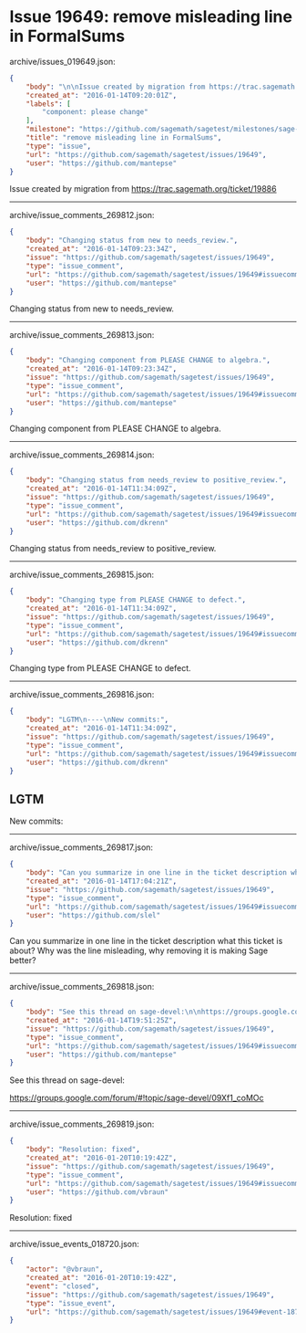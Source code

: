 # Issue 19649: remove misleading line in FormalSums

archive/issues_019649.json:
```json
{
    "body": "\n\nIssue created by migration from https://trac.sagemath.org/ticket/19886\n\n",
    "created_at": "2016-01-14T09:20:01Z",
    "labels": [
        "component: please change"
    ],
    "milestone": "https://github.com/sagemath/sagetest/milestones/sage-7.0",
    "title": "remove misleading line in FormalSums",
    "type": "issue",
    "url": "https://github.com/sagemath/sagetest/issues/19649",
    "user": "https://github.com/mantepse"
}
```


Issue created by migration from https://trac.sagemath.org/ticket/19886





---

archive/issue_comments_269812.json:
```json
{
    "body": "Changing status from new to needs_review.",
    "created_at": "2016-01-14T09:23:34Z",
    "issue": "https://github.com/sagemath/sagetest/issues/19649",
    "type": "issue_comment",
    "url": "https://github.com/sagemath/sagetest/issues/19649#issuecomment-269812",
    "user": "https://github.com/mantepse"
}
```

Changing status from new to needs_review.



---

archive/issue_comments_269813.json:
```json
{
    "body": "Changing component from PLEASE CHANGE to algebra.",
    "created_at": "2016-01-14T09:23:34Z",
    "issue": "https://github.com/sagemath/sagetest/issues/19649",
    "type": "issue_comment",
    "url": "https://github.com/sagemath/sagetest/issues/19649#issuecomment-269813",
    "user": "https://github.com/mantepse"
}
```

Changing component from PLEASE CHANGE to algebra.



---

archive/issue_comments_269814.json:
```json
{
    "body": "Changing status from needs_review to positive_review.",
    "created_at": "2016-01-14T11:34:09Z",
    "issue": "https://github.com/sagemath/sagetest/issues/19649",
    "type": "issue_comment",
    "url": "https://github.com/sagemath/sagetest/issues/19649#issuecomment-269814",
    "user": "https://github.com/dkrenn"
}
```

Changing status from needs_review to positive_review.



---

archive/issue_comments_269815.json:
```json
{
    "body": "Changing type from PLEASE CHANGE to defect.",
    "created_at": "2016-01-14T11:34:09Z",
    "issue": "https://github.com/sagemath/sagetest/issues/19649",
    "type": "issue_comment",
    "url": "https://github.com/sagemath/sagetest/issues/19649#issuecomment-269815",
    "user": "https://github.com/dkrenn"
}
```

Changing type from PLEASE CHANGE to defect.



---

archive/issue_comments_269816.json:
```json
{
    "body": "LGTM\n----\nNew commits:",
    "created_at": "2016-01-14T11:34:09Z",
    "issue": "https://github.com/sagemath/sagetest/issues/19649",
    "type": "issue_comment",
    "url": "https://github.com/sagemath/sagetest/issues/19649#issuecomment-269816",
    "user": "https://github.com/dkrenn"
}
```

LGTM
----
New commits:



---

archive/issue_comments_269817.json:
```json
{
    "body": "Can you summarize in one line in the ticket description what this ticket is about?\nWhy was the line misleading, why removing it is making Sage better?",
    "created_at": "2016-01-14T17:04:21Z",
    "issue": "https://github.com/sagemath/sagetest/issues/19649",
    "type": "issue_comment",
    "url": "https://github.com/sagemath/sagetest/issues/19649#issuecomment-269817",
    "user": "https://github.com/slel"
}
```

Can you summarize in one line in the ticket description what this ticket is about?
Why was the line misleading, why removing it is making Sage better?



---

archive/issue_comments_269818.json:
```json
{
    "body": "See this thread on sage-devel:\n\nhttps://groups.google.com/forum/#!topic/sage-devel/09Xf1_coMOc",
    "created_at": "2016-01-14T19:51:25Z",
    "issue": "https://github.com/sagemath/sagetest/issues/19649",
    "type": "issue_comment",
    "url": "https://github.com/sagemath/sagetest/issues/19649#issuecomment-269818",
    "user": "https://github.com/mantepse"
}
```

See this thread on sage-devel:

https://groups.google.com/forum/#!topic/sage-devel/09Xf1_coMOc



---

archive/issue_comments_269819.json:
```json
{
    "body": "Resolution: fixed",
    "created_at": "2016-01-20T10:19:42Z",
    "issue": "https://github.com/sagemath/sagetest/issues/19649",
    "type": "issue_comment",
    "url": "https://github.com/sagemath/sagetest/issues/19649#issuecomment-269819",
    "user": "https://github.com/vbraun"
}
```

Resolution: fixed



---

archive/issue_events_018720.json:
```json
{
    "actor": "@vbraun",
    "created_at": "2016-01-20T10:19:42Z",
    "event": "closed",
    "issue": "https://github.com/sagemath/sagetest/issues/19649",
    "type": "issue_event",
    "url": "https://github.com/sagemath/sagetest/issues/19649#event-18720"
}
```
